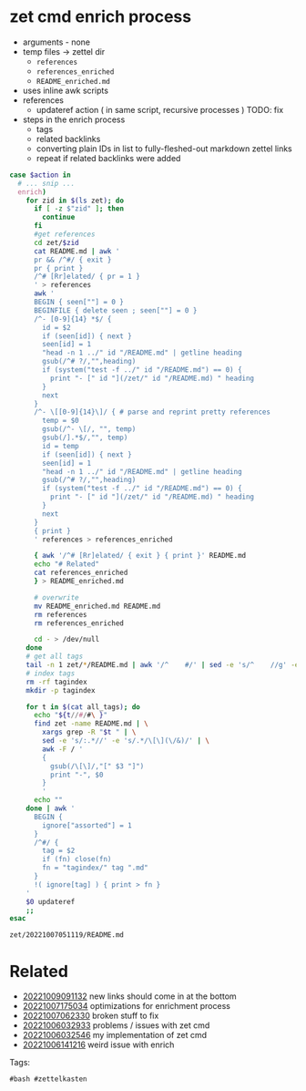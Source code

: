 # zet cmd enrich process

- arguments - none
- temp files -> zettel dir
  - `references`
  - `references_enriched`
  - `README_enriched.md`
- uses inline awk scripts
- references
  - updateref action ( in same script, recursive processes )
    TODO: fix
- steps in the enrich process
  - tags
  - related backlinks
  - converting plain IDs in list to fully-fleshed-out markdown zettel links
  - repeat if related backlinks were added

```bash
case $action in
  # ... snip ...
  enrich)
    for zid in $(ls zet); do
      if [ -z $"zid" ]; then
        continue
      fi
      #get references
      cd zet/$zid
      cat README.md | awk '
      pr && /^#/ { exit }
      pr { print }
      /^# [Rr]elated/ { pr = 1 }
      ' > references
      awk '
      BEGIN { seen[""] = 0 }
      BEGINFILE { delete seen ; seen[""] = 0 }
      /^- [0-9]{14} *$/ {
        id = $2
        if (seen[id]) { next }
        seen[id] = 1
        "head -n 1 ../" id "/README.md" | getline heading
        gsub(/^# ?/,"",heading)
        if (system("test -f ../" id "/README.md") == 0) {
          print "- [" id "](/zet/" id "/README.md) " heading
        }
        next
      }
      /^- \[[0-9]{14}\]/ { # parse and reprint pretty references
        temp = $0
        gsub(/^- \[/, "", temp)
        gsub(/].*$/,"", temp)
        id = temp
        if (seen[id]) { next }
        seen[id] = 1
        "head -n 1 ../" id "/README.md" | getline heading
        gsub(/^# ?/,"",heading)
        if (system("test -f ../" id "/README.md") == 0) {
          print "- [" id "](/zet/" id "/README.md) " heading
        }
        next
      }
      { print }
      ' references > references_enriched

      { awk '/^# [Rr]elated/ { exit } { print }' README.md
      echo "# Related"
      cat references_enriched
      } > README_enriched.md

      # overwrite
      mv README_enriched.md README.md
      rm references
      rm references_enriched

      cd - > /dev/null
    done
    # get all tags
    tail -n 1 zet/*/README.md | awk '/^    #/' | sed -e 's/^    //g' -e 's/ /\n/g' | sort -u > all_tags
    # index tags
    rm -rf tagindex
    mkdir -p tagindex

    for t in $(cat all_tags); do
      echo "${t//#/#\ }"
      find zet -name README.md | \
        xargs grep -R "$t " | \
        sed -e 's/:.*//' -e 's/.*/\[\](\/&)/' | \
        awk -F / '
        {
          gsub(/\[\]/,"[" $3 "]")
          print "-", $0
        }
        '
      echo ""
    done | awk '
      BEGIN {
        ignore["assorted"] = 1
      }
      /^#/ {
        tag = $2
        if (fn) close(fn)
        fn = "tagindex/" tag ".md"
      }
      !( ignore[tag] ) { print > fn }
    '
    $0 updateref
    ;;
esac
```

` zet/20221007051119/README.md `

# Related

- [20221009091132](/zet/20221009091132/README.md) new links should come in at the bottom
- [20221007175034](/zet/20221007175034/README.md) optimizations for enrichment process
- [20221007062330](/zet/20221007062330/README.md) broken stuff to fix
- [20221006032933](/zet/20221006032933/README.md) problems / issues with zet cmd
- [20221006032546](/zet/20221006032546/README.md) my implementation of zet cmd
- [20221006141216](/zet/20221006141216/README.md) weird issue with enrich

Tags:

    #bash #zettelkasten 
